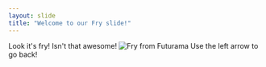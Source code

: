 ```yaml
---
layout: slide
title: "Welcome to our Fry slide!"
---
```

Look it's fry! Isn't that awesome!
![Fry from Futurama](https://i.pinimg.com/originals/c2/73/1d/c2731dea4191b182ecd8f18498562a84.jpg "Fry from Futurama")
Use the left arrow to go back!
